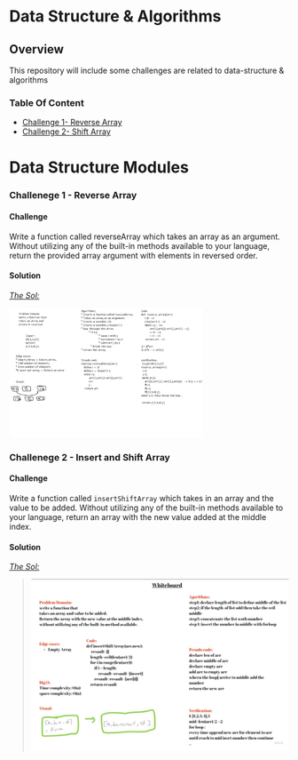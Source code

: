 # Data Structure & Algorithms

## Overview

This repository will include some challenges are related to data-structure & algorithms

### Table Of Content
  
* [Challenge 1- Reverse Array](#reverse-array)
* [Challenge 2- Shift Array](#insert-shift-array)

Data Structure Modules
=====================

<a id="reverse-array"></a>

### Challenege 1 - Reverse Array

#### Challenge

Write a function called reverseArray which takes an array as an argument. Without utilizing any of the built-in methods available to your language, return the provided array argument with elements in reversed order.

#### Solution

*[The Sol:](/array-reverse/README.md)*

<img src="./array-reverse/array-reverse.png" style="width: 350px;">

<a id="insert-shift-array"></a>

### Challenege 2 - Insert and Shift Array

#### Challenge

Write a function called ```insertShiftArray``` which takes in an array and the value to be added. Without utilizing any of the built-in methods available to your language, return an array with the new value added at the middle index.

#### Solution

*[The Sol:](/array-insert-shift/README.md)*

  >![The whiteboard of second sol](./array-insert-shift/array-insert-shift.jpg)
